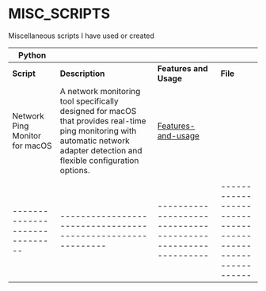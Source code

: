 # MISC_SCRIPTS
Miscellaneous scripts I have used or created

| Python                         |                                                              |                                                              |                                                              |
| ------------------------------ | ------------------------------------------------------------ | ------------------------------------------------------------ | ------------------------------------------------------------ |
| **Script**                     | **Description**                                              | **Features and Usage**                                       | **File**                                                     |
| Network Ping Monitor for macOS | A network monitoring tool specifically designed for macOS that provides real-time ping monitoring with automatic network adapter detection and flexible configuration options. | [Features-and-usage](https://github.com/skaboy71/MISC_SCRIPTS/blob/main/net_ping.md) | [<link>](https://github.com/skaboy71/MISC_SCRIPTS/blob/main/python/ping_monitor.py) |
|                                |                                                              |                                                              |                                                              |
| ------------------------------ | ------------------------------------------------------------ | ------------------------------------------------------------ | ------------------------------------------------------------ |
